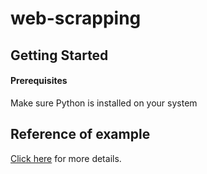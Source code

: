 # web-scrapping

## Getting Started
#### Prerequisites
Make sure Python is installed on your system

## Reference of example
[Click here](https://www.codeheroku.com/course_content?lesson_id=2&course_id=1&section_id=2) for more details.
